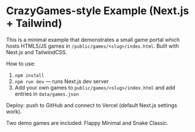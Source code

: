 # CrazyGames-style Example (Next.js + Tailwind)

This is a minimal example that demonstrates a small game portal which hosts HTML5/JS games
in `/public/games/<slug>/index.html`. Built with Next.js and TailwindCSS.

How to use:
1. `npm install`
2. `npm run dev` — runs Next.js dev server
3. Add your own games to `public/games/<slug>/index.html` and add entries in `data/games.json`

Deploy: push to GitHub and connect to Vercel (default Next.js settings work).

Two demo games are included: Flappy Minimal and Snake Classic.
